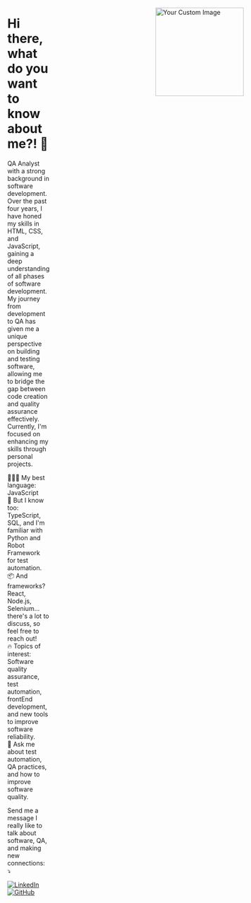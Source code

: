<div style="display: flex; justify-content: flex-start; align-items: flex-start;">
  <div style="flex: 1; padding-right: 220px;"> <!-- Ajuste o padding para deixar espaço para a imagem -->
    <h1>Hi there, what do you want to know about me?! 👋</h1>
    <p>
      QA Analyst with a strong background in software development. Over the past four years, I have honed my skills in HTML, CSS, and JavaScript, gaining a deep understanding of all phases of software development. My journey from development to QA has given me a unique perspective on building and testing software, allowing me to bridge the gap between code creation and quality assurance effectively. Currently, I'm focused on enhancing my skills through personal projects.
    </p>
    <p>
      👨🏻‍💻 My best language: JavaScript<br>
      🧠 But I know too: TypeScript, SQL, and I'm familiar with Python and Robot Framework for test automation.<br>
      📦 And frameworks? React, Node.js, Selenium... there's a lot to discuss, so feel free to reach out!<br>
      🔥 Topics of interest: Software quality assurance, test automation, frontEnd development, and new tools to improve software reliability.<br>
      💬 Ask me about test automation, QA practices, and how to improve software quality.
    </p>
    <p>
      Send me a message I really like to talk about software, QA, and making new connections: ⤵️
    </p>
    <p>
      <a href="https://www.linkedin.com/in/matheuscavalcantevb/"><img src="https://img.shields.io/badge/LinkedIn-0077B5?style=for-the-badge&logo=linkedin&logoColor=white" alt="LinkedIn"></a>
      <a href="https://github.com/JMatheusCavalcante"><img src="https://img.shields.io/badge/GitHub-181717?style=for-the-badge&logo=github&logoColor=white" alt="GitHub"></a>
    </p>
  </div>
  <img src="https://raw.githubusercontent.com/MicaelliMedeiros/micaellimedeiros/master/image/computer-illustration.png" alt="Your Custom Image" width="200" style="float: right; margin: 20px;">
</div>
